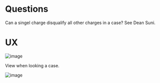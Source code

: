 # Questions

Can a singel charge disqualify all other charges in a case?  See Dean Suni.


# UX

![image](https://user-images.githubusercontent.com/447024/114478876-e272c600-9bc4-11eb-9c13-aa961398fbd9.png)

View when looking a case.

![image](https://user-images.githubusercontent.com/447024/114479209-a724c700-9bc5-11eb-96db-b5d2f1ee7ba9.png)

